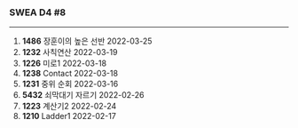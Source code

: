 ### SWEA D4  #8

---

1. **1486** 장훈이의 높은 선반  2022-03-25
1. **1232** 사칙연산  2022-03-19
1. **1226** 미로1  2022-03-18
1. **1238** Contact  2022-03-18
1. **1231** 중위 순회  2022-03-16
1. **5432** 쇠막대기 자르기  2022-02-26
1. **1223** 계산기2  2022-02-24
1. **1210** Ladder1  2022-02-17